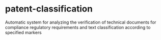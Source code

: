 # patent-classification
Automatic system for analyzing the verification of technical documents for compliance regulatory requirements and text classification according to specified markers
